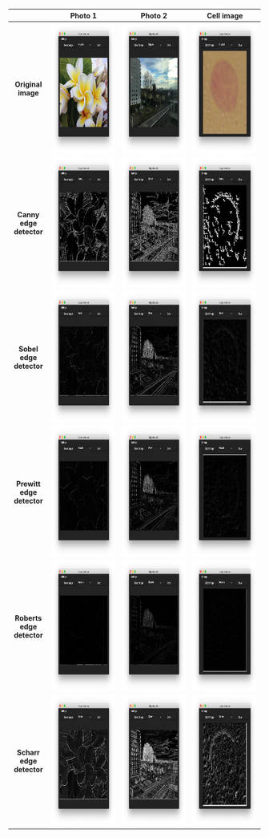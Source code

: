 | | Photo 1 | Photo 2| Cell image |
|:---:|:---:|:---:|:---:|
|**Original image**|<img src="https://github.com/ElizaLo/Detecting-Edges-on-Image-using-Convex-Optimization/blob/master/img/Original%20img%202.png" width="1106" height="260">|<img src="https://github.com/ElizaLo/Detecting-Edges-on-Image-using-Convex-Optimization/blob/master/img/Original%20img%201.png" width="1106" height="260">|<img src="https://github.com/ElizaLo/Detecting-Edges-on-Image-using-Convex-Optimization/blob/master/img/Cell%20original.png" width="1106" height="260">|
|**Canny edge detector**|<img src="https://github.com/ElizaLo/Detecting-Edges-on-Image-using-Convex-Optimization/blob/master/img/Canny%20img%202.png" width="1106" height="260">|<img src="https://github.com/ElizaLo/Detecting-Edges-on-Image-using-Convex-Optimization/blob/master/img/Canny%20img%201.png" width="1106" height="260">|<img src="https://github.com/ElizaLo/Detecting-Edges-on-Image-using-Convex-Optimization/blob/master/img/Canny%20Cell%20.png" width="1106" height="260">|
|**Sobel edge detector**|<img src="https://github.com/ElizaLo/Detecting-Edges-on-Image-using-Convex-Optimization/blob/master/img/Sobel%20img%202.png" width="1106" height="260">|<img src="https://github.com/ElizaLo/Detecting-Edges-on-Image-using-Convex-Optimization/blob/master/img/Sobel%20img%201.png" width="1106" height="260">|<img src="https://github.com/ElizaLo/Detecting-Edges-on-Image-using-Convex-Optimization/blob/master/img/Sobel%20Cell.png" width="1106" height="260">|
|**Prewitt edge detector**|<img src="https://github.com/ElizaLo/Detecting-Edges-on-Image-using-Convex-Optimization/blob/master/img/Prewitt%20img%202.png" width="1106" height="260">|<img src="https://github.com/ElizaLo/Detecting-Edges-on-Image-using-Convex-Optimization/blob/master/img/Prewitt%20img%201.png" width="1106" height="260">|<img src="https://github.com/ElizaLo/Detecting-Edges-on-Image-using-Convex-Optimization/blob/master/img/Prewitt%20Cell.png" width="1106" height="260">|
|**Roberts edge detector**|<img src="https://github.com/ElizaLo/Detecting-Edges-on-Image-using-Convex-Optimization/blob/master/img/Roberts%20img%202.png" width="1106" height="260">|<img src="https://github.com/ElizaLo/Detecting-Edges-on-Image-using-Convex-Optimization/blob/master/img/Roberts%20img%201.png" width="1106" height="260">|<img src="https://github.com/ElizaLo/Detecting-Edges-on-Image-using-Convex-Optimization/blob/master/img/Roberts%20Cell.png" width="1106" height="260">|
|**Scharr edge detector**|<img src="https://github.com/ElizaLo/Detecting-Edges-on-Image-using-Convex-Optimization/blob/master/img/Scharr%20img%202.png" width="1106" height="260">|<img src="https://github.com/ElizaLo/Detecting-Edges-on-Image-using-Convex-Optimization/blob/master/img/Scharr%20img%201.png" width="1106" height="260">|<img src="https://github.com/ElizaLo/Detecting-Edges-on-Image-using-Convex-Optimization/blob/master/img/Scharr%20Cell.png" width="1106" height="260">|
